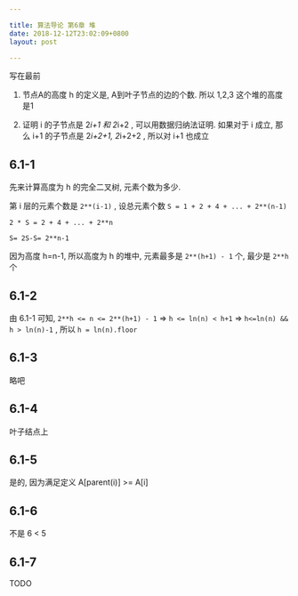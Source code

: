 ```yaml
---

title: 算法导论 第6章 堆
date: 2018-12-12T23:02:09+0800
layout: post

---
```


写在最前

1. 节点A的高度 h 的定义是, A到叶子节点的边的个数. 所以 1,2,3 这个堆的高度是1

2. 证明 i 的子节点是 2*i+1 和 2*i+2 , 可以用数据归纳法证明. 如果对于 i 成立, 那么 i+1 的子节点是 2*i+2+1, 2*i+2+2 , 所以对 i+1 也成立

## 6.1-1

先来计算高度为 h 的完全二叉树, 元素个数为多少.

第 i 层的元素个数是 `2**(i-1)` , 设总元素个数 `S = 1 + 2 + 4 + ... + 2**(n-1)`

`2 * S = 2 + 4 + ... + 2**n`

`S= 2S-S= 2**n-1`

因为高度 h=n-1, 所以高度为 h 的堆中, 元素最多是 `2**(h+1) - 1` 个, 最少是 `2**h` 个

## 6.1-2

由 6.1-1 可知, `2**h <= n <= 2**(h+1) - 1` => `h <= ln(n) < h+1` => `h<=ln(n) && h > ln(n)-1` , 所以 `h = ln(n).floor`

## 6.1-3

略吧

## 6.1-4

叶子结点上

## 6.1-5

是的, 因为满足定义 A[parent(i)] >= A[i]

## 6.1-6

不是 6 < 5

## 6.1-7

TODO

